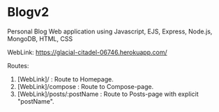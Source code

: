 # Blogv2
Personal Blog Web application using Javascript, EJS, Express, Node.js, MongoDB, HTML, CSS

WebLink: https://glacial-citadel-06746.herokuapp.com/

Routes:
1. [WebLink]/ : Route to Homepage. 
2. [WebLink]/compose : Route to Compose-page. 
3. [WebLink]/posts/:postName : Route to Posts-page with explicit "postName".
